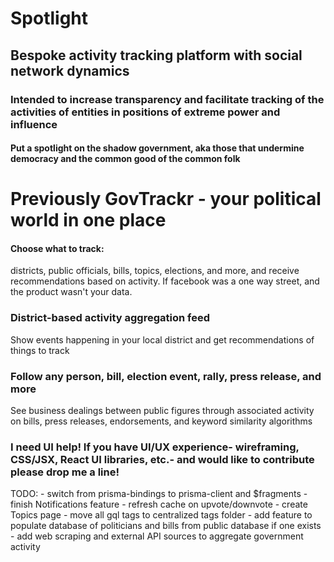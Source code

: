 # Spotlight
## Bespoke activity tracking platform with social network dynamics
### Intended to increase transparency and facilitate tracking of the activities of entities in positions of extreme power and influence
#### Put a spotlight on the shadow government, aka those that undermine democracy and the common good of the common folk

# Previously GovTrackr - your political world in one place

#### Choose what to track: 
districts, public officials, bills, topics, elections, and more, and receive recommendations based on activity. If facebook was a one way street, and the product wasn't your data. 

### District-based activity aggregation feed

Show events happening in your local district and get recommendations of things to track

### Follow any person, bill, election event, rally, press release, and more

See business dealings between public figures through associated activity on bills, press releases, endorsements, and keyword similarity algorithms

### I need UI help! If you have UI/UX experience- wireframing, CSS/JSX, React UI libraries, etc.- and would like to contribute please drop me a line!

TODO:
    - switch from prisma-bindings to prisma-client and $fragments
    - finish Notifications feature
    - refresh cache on upvote/downvote
    - create Topics page
    - move all gql tags to centralized tags folder
    - add feature to populate database of politicians and bills from public database if one exists
    - add web scraping and external API sources to aggregate government activity
